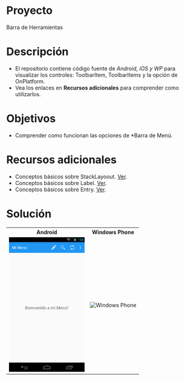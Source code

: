 # Proyecto
Barra de Herramientas

# Descripción
- El repositorio contiene código fuente de *Android, iOS y WP* para visualizar los controles: ToolbarItem, ToolbarItems y la opción de OnPlatform.
- Vea los enlaces en **Recursos adicionales** para comprender como utilizarlos.

# Objetivos
- Comprender como funcionan las opciones de *Barra de Menú.

# Recursos adicionales
- Conceptos básicos sobre StackLayoout. [Ver](https://developer.xamarin.com/guides/xamarin-forms/user-interface/layouts/stack-layout/).
- Conceptos básicos sobre Label. [Ver](https://developer.xamarin.com/guides/xamarin-forms/user-interface/text/label/).
- Conceptos básicos sobre Entry. [Ver](https://developer.xamarin.com/guides/xamarin-forms/user-interface/text/entry/).

# Solución
<table style="width:100%">
  <tr>
    <th>Android</th>
    <th>Windows Phone</th> 
  </tr>
  <tr>
    <td><img src="https://github.com/jjcaicedob/Xamarin/blob/master/BarraHerramientas/BarraHerramientasAndroid.png" alt="Android" width="200"></td>
    <td><img src="https://github.com/jjcaicedob/Xamarin/blob/master/BarraHerramientas/BarraHerramientasWP.png" alt="Windows Phone" width="200"></td>
  </tr>
</table>
